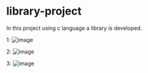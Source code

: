 # library-project
In this project using c language a library is developed.

1:
![image](https://user-images.githubusercontent.com/65151701/158248044-2314886f-530f-4c2c-8aa9-9255ce30bd63.png)

2:
![image](https://user-images.githubusercontent.com/65151701/158248090-b932dccb-a9da-4708-a32e-3e62005f1a19.png)

3:
![image](https://user-images.githubusercontent.com/65151701/158248167-1f3cdcac-f144-4ebc-a700-a53c5a732055.png)

